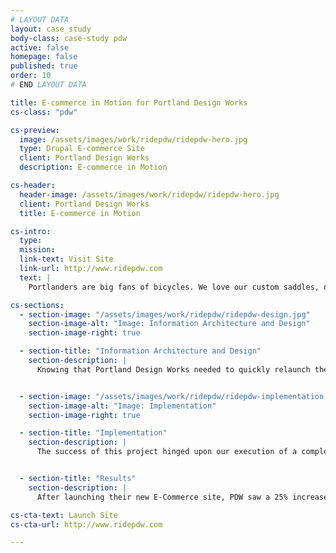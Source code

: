 ```yaml
---
# LAYOUT DATA
layout: case_study
body-class: case-study pdw
active: false
homepage: false
published: true
order: 10
# END LAYOUT DATA

title: E-commerce in Motion for Portland Design Works
cs-class: "pdw"

cs-preview:
  image: /assets/images/work/ridepdw/ridepdw-hero.jpg
  type: Drupal E-commerce Site
  client: Portland Design Works
  description: E-commerce in Motion

cs-header:
  header-image: /assets/images/work/ridepdw/ridepdw-hero.jpg
  client: Portland Design Works
  title: E-commerce in Motion

cs-intro:
  type:
  mission:
  link-text: Visit Site
  link-url: http://www.ridepdw.com
  text: |
    Portlanders are big fans of bicycles. We love our custom saddles, our bamboo fenders, our Italian leather handlebar grips... Seriously, we're a little obsessive when it comes to eco-friendly commuting. So when Portland Design Works, a long-time client of ThinkShout, reached out to us to reimagine their e-commerce website, we couldn't have been more excited. Portland Design Works manufactures beautiful bicycle accessories designed for everyday use. They wanted to redesign their website to reflect the craftsmanship of their merchandise with strong visuals and and an easy-to-use e-commerce checkout process.

cs-sections:
  - section-image: "/assets/images/work/ridepdw/ridepdw-design.jpg"
    section-image-alt: "Image: Information Architecture and Design"
    section-image-right: true

  - section-title: "Information Architecture and Design"
    section-description: |
      Knowing that Portland Design Works needed to quickly relaunch the new website with support for both mobile and tablet devices, we began the project with a rapid prototyping process. First, we developed a series of style tiles that explored a variety of graphic design directions. Then, we built responsive, clickable wireframes using the Foundation prototyping framework.


  - section-image: "/assets/images/work/ridepdw/ridepdw-implementation.jpg"
    section-image-alt: "Image: Implementation"
    section-image-right: true

  - section-title: "Implementation"
    section-description: |
      The success of this project hinged upon our execution of a complex data migration from their Drupal 6 e-commerce website to Drupal 7. Once we completed this upgrade, we were able to take advantage of many new tools available in Drupal 7 to develop new features for the website, including a custom store locator with proximity search, and Tumblr integration for easy blogging.


  - section-title: "Results"
    section-description: |
      After launching their new E-Commerce site, PDW saw a 25% increase in sales in the first 6 months, a 102% increase in sales of the Bird Cage H20 holder over the first year, and 47 new dealers added in the first 17 months.

cs-cta-text: Launch Site
cs-cta-url: http://www.ridepdw.com

---
```

